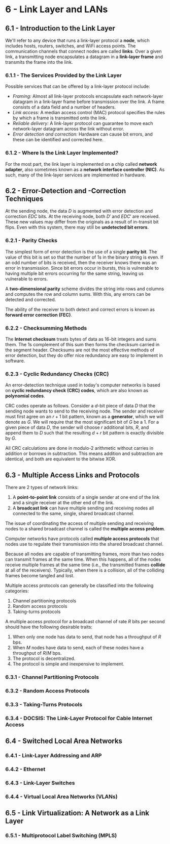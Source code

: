 # 6 - Link Layer and LANs

## 6.1 - Introduction to the Link Layer

We'll refer to any device that runs a link-layer protocol a **node**, which includes hosts, routers, switches, and WiFi access points. The communication channels that connect nodes are called **links**. Over a given link, a transmitting node encapsulates a datagram in a **link-layer frame** and transmits the frame into the link.

### 6.1.1 - The Services Provided by the Link Layer

Possible services that can be offered by a link-layer protocol include:
- *Framing:* Almost all link-layer protocols encapsulate each network-layer datagram in a link-layer frame before transmission over the link. A frame consists of a data field and a number of headers.
- *Link access:* A median access control (MAC) protocol specifies the rules by which a frame is transmitted onto the link.
- *Reliable delivery:* A link-layer protocol can guarantee to move each network-layer datagram across the link without error.
- *Error detection and correction:* Hardware can cause bit errors, and these can be identified and corrected here.

### 6.1.2 - Where Is the Link Layer Implemented?

For the most part, the link layer is implemented on a chip called **network adapter**, also sometimes known as a **network interface controller (NIC)**. As such, many of the link-layer services are implemented in hardware.

## 6.2 - Error-Detection and -Correction Techniques

At the sending node, the data $D$ is augmented with error detection and correction $EDC$ bits. At the receiving node, both $D'$ and $EDC'$ are received. These new values may differ from the originals as a result of in-transit bit flips. Even with this system, there may still be **undetected bit errors**.

### 6.2.1 - Parity Checks

The simplest form of error detection is the use of a single **parity bit**. The value of this bit is set so that the number of 1s in the binary string is even. If an odd number of bits is received, then the receiver knows there was an error in transmission. Since bit errors occur in bursts, this is vulnerable to having multiple bit errors occurring for the same string, leaving us vulnerable to errors.

A **two-dimensional parity** scheme divides the string into rows and columns and computes the row and column sums. With this, any errors can be detected and corrected.

The ability of the receiver to both detect and correct errors is known as **forward error correction (FEC)**.

### 6.2.2 - Checksumming Methods

The **Internet checksum** treats bytes of data as 16-bit integers and sums them. The 1s complement of this sum then forms the checksum carried in the segment header. Checksums are not the most effective methods of error detection, but they do offer nice redundancy are easy to implement in software.

### 6.2.3 - Cyclic Redundancy Checks (CRC)

An error-detection technique used in today's computer networks is based on **cyclic redundancy check (CRC) codes**, which are also known as **polynomial codes**.

CRC codes operate as follows. Consider a $d$-bit piece of data $D$ that the sending node wants to send to the receiving node. The sender and receiver must first agree on an $r + 1$ bit pattern, known as a **generator**, which we will denote as $G$. We will require that the most significant bit of $G$ be a 1. For a given piece of data $D$, the sender will choose $r$ additional bits, $R$, and append them to $D$ such that the resulting $d + r$ bit pattern is exactly divisible by $G$.

All CRC calculations are done in modulo-2 arithmetic without carries in addition or borrows in subtraction. This means addition and subtraction are identical, and both are equivalent to the bitwise XOR.

## 6.3 - Multiple Access Links and Protocols

There are 2 types of network links:
1. A **point-to-point link** consists of a single sender at one end of the link and a single receiver at the other end of the link.
2. A **broadcast link** can have multiple sending and receiving nodes all connected to the same, single, shared broadcast channel.

The issue of coordinating the access of multiple sending and receiving nodes to a shared broadcast channel is called the **multiple access problem**.

Computer networks have protocols called **multiple access protocols** that nodes use to regulate their transmission into the shared broadcast channel.

Because all nodes are capable of transmitting frames, more than two nodes can transmit frames at the same time. When this happens, all of the nodes receive multiple frames at the same time (i.e., the transmitted frames **collide** at all of the receivers). Typically, when there is a collision, all of the colliding frames become tangled and lost.

Multiple access protocols can generally be classified into the following categories:
1. Channel partitioning protocols
2. Random access protocols
3. Taking-turns protocols

A multiple access protocol for a broadcast channel of rate $R$ bits per second should have the following desirable traits:
1. When only one node has data to send, that node has a throughput of $R$ bps.
2. When $M$ nodes have data to send, each of these nodes have a throughput of $R/M$ bps.
3. The protocol is decentralized.
4. The protocol is simple and inexpensive to implement.

### 6.3.1 - Channel Partitioning Protocols



### 6.3.2 - Random Access Protocols



### 6.3.3 - Taking-Turns Protocols



### 6.3.4 - DOCSIS: The Link-Layer Protocol for Cable Internet Access



## 6.4 - Switched Local Area Networks

### 6.4.1 - Link-Layer Addressing and ARP



### 6.4.2 - Ethernet



### 6.4.3 - Link-Layer Switches



### 6.4.4 - Virtual Local Area Networks (VLANs)



## 6.5 - Link Virtualization: A Network as a Link Layer

### 6.5.1 - Multiprotocol Label Switching (MPLS)


